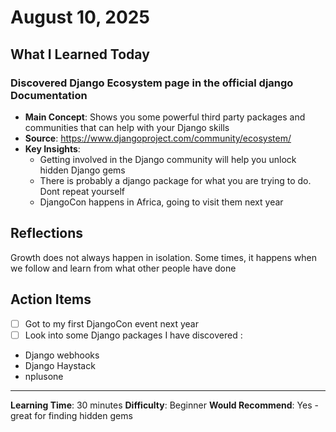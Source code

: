 # August 10, 2025

## What I Learned Today

### Discovered Django Ecosystem page in the official django Documentation
- **Main Concept**: Shows you some powerful third party packages and communities that can help with your Django skills
- **Source**: https://www.djangoproject.com/community/ecosystem/
- **Key Insights**:
  - Getting involved in the Django community will help you unlock hidden Django gems
  - There is probably a django package for what you are trying to do. Dont repeat yourself
  - DjangoCon happens in Africa, going to visit them next year

## Reflections

Growth does not always happen in isolation. Some times, it happens when we follow and learn from what other people have done
## Action Items

- [ ] Got to my first DjangoCon event next year
- [ ] Look into some Django packages I have discovered :
- Django webhooks
- Django Haystack
- nplusone


---
**Learning Time**: 30 minutes
**Difficulty**: Beginner
**Would Recommend**: Yes - great for finding hidden gems
